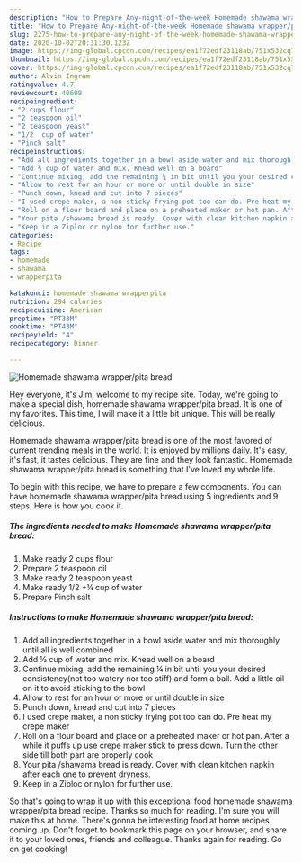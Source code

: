 ```yaml
---
description: "How to Prepare Any-night-of-the-week Homemade shawama wrapper/pita bread"
title: "How to Prepare Any-night-of-the-week Homemade shawama wrapper/pita bread"
slug: 2275-how-to-prepare-any-night-of-the-week-homemade-shawama-wrapper-pita-bread
date: 2020-10-02T20:31:30.123Z
image: https://img-global.cpcdn.com/recipes/ea1f72edf23118ab/751x532cq70/homemade-shawama-wrapperpita-bread-recipe-main-photo.jpg
thumbnail: https://img-global.cpcdn.com/recipes/ea1f72edf23118ab/751x532cq70/homemade-shawama-wrapperpita-bread-recipe-main-photo.jpg
cover: https://img-global.cpcdn.com/recipes/ea1f72edf23118ab/751x532cq70/homemade-shawama-wrapperpita-bread-recipe-main-photo.jpg
author: Alvin Ingram
ratingvalue: 4.7
reviewcount: 40609
recipeingredient:
- "2 cups flour"
- "2 teaspoon oil"
- "2 teaspoon yeast"
- "1/2  cup of water"
- "Pinch salt"
recipeinstructions:
- "Add all ingredients together in a bowl aside water and mix thoroughly until all is well combined"
- "Add ½ cup of water and mix. Knead well on a board"
- "Continue mixing, add the remaining ¼ in bit until you your desired consistency(not too watery nor too stiff) and form a ball. Add a little oil on it to avoid sticking to the bowl"
- "Allow to rest for an hour or more or until double in size"
- "Punch down, knead and cut into 7 pieces"
- "I used crepe maker, a non sticky frying pot too can do. Pre heat my crepe maker"
- "Roll on a flour board and place on a preheated maker or hot pan. After a while it puffs up use crepe maker stick to press down. Turn the other side till both part are properly cook"
- "Your pita /shawama bread is ready. Cover with clean kitchen napkin after each one to prevent dryness."
- "Keep in a Ziploc or nylon for further use."
categories:
- Recipe
tags:
- homemade
- shawama
- wrapperpita

katakunci: homemade shawama wrapperpita 
nutrition: 294 calories
recipecuisine: American
preptime: "PT33M"
cooktime: "PT43M"
recipeyield: "4"
recipecategory: Dinner

---
```



![Homemade shawama wrapper/pita bread](https://img-global.cpcdn.com/recipes/ea1f72edf23118ab/751x532cq70/homemade-shawama-wrapperpita-bread-recipe-main-photo.jpg)

Hey everyone, it's Jim, welcome to my recipe site. Today, we're going to make a special dish, homemade shawama wrapper/pita bread. It is one of my favorites. This time, I will make it a little bit unique. This will be really delicious.



Homemade shawama wrapper/pita bread is one of the most favored of current trending meals in the world. It is enjoyed by millions daily. It's easy, it's fast, it tastes delicious. They are fine and they look fantastic. Homemade shawama wrapper/pita bread is something that I've loved my whole life.


To begin with this recipe, we have to prepare a few components. You can have homemade shawama wrapper/pita bread using 5 ingredients and 9 steps. Here is how you cook it.

<!--inarticleads1-->

##### The ingredients needed to make Homemade shawama wrapper/pita bread:

1. Make ready 2 cups flour
1. Prepare 2 teaspoon oil
1. Make ready 2 teaspoon yeast
1. Make ready 1/2 +¼ cup of water
1. Prepare Pinch salt




<!--inarticleads2-->

##### Instructions to make Homemade shawama wrapper/pita bread:

1. Add all ingredients together in a bowl aside water and mix thoroughly until all is well combined
1. Add ½ cup of water and mix. Knead well on a board
1. Continue mixing, add the remaining ¼ in bit until you your desired consistency(not too watery nor too stiff) and form a ball. Add a little oil on it to avoid sticking to the bowl
1. Allow to rest for an hour or more or until double in size
1. Punch down, knead and cut into 7 pieces
1. I used crepe maker, a non sticky frying pot too can do. Pre heat my crepe maker
1. Roll on a flour board and place on a preheated maker or hot pan. After a while it puffs up use crepe maker stick to press down. Turn the other side till both part are properly cook
1. Your pita /shawama bread is ready. Cover with clean kitchen napkin after each one to prevent dryness.
1. Keep in a Ziploc or nylon for further use.




So that's going to wrap it up with this exceptional food homemade shawama wrapper/pita bread recipe. Thanks so much for reading. I'm sure you will make this at home. There's gonna be interesting food at home recipes coming up. Don't forget to bookmark this page on your browser, and share it to your loved ones, friends and colleague. Thanks again for reading. Go on get cooking!
